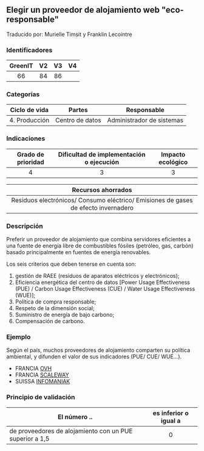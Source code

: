 ## Elegir un proveedor de alojamiento web "eco-responsable"
Traducido por: Murielle Timsit y Franklin Lecointre

### Identificadores

| GreenIT | V2  | V3 | V4  |
|:-------:|:----:|:----:|:----:|
| 66 | 84 | 86  | |

### Categorías

| Ciclo de vida | Partes | Responsable |
|:---------:|:----:|:----:|
| 4. Producción | Centro de datos | Administrador de sistemas |

### Indicaciones

| Grado de prioridad   | Dificultad de implementación o ejecución | Impacto ecológico   |
|:-------------------:|:-------------------------:|:---------------------:|
| 4 | 3 | 3 |

|Recursos ahorrados |
|:----------------------------------------------------------:|
| Residuos electrónicos/ Consumo eléctrico/ Emisiones de gases de efecto invernadero |

### Descripción

Preferir un proveedor de alojamiento que combina servidores eficientes a una fuente de energía libre de combustibles fósiles (petróleo, gas, carbón) basado principalmente en fuentes de energía renovables.

Los seis criterios que deben tenerse en cuenta son:
1. gestión de RAEE (residuos de aparatos eléctricos y electrónicos);
2. Eficiencia energética del centro de datos [Power Usage Effectiveness (PUE) / Carbon Usage Effectiveness (CUE) / Water Usage Effectiveness (WUE)];
3. Política de compra responsable;
4. Respeto de la dimensión social;
5. Suministro de energía de bajo carbono;
6. Compensación de carbono.

### Ejemplo

Según el país, muchos proveedores de alojamiento comparten su política ambiental, y difunden el valor de sus indicadores (PUE/ CUE/ WUE...). 
   - FRANCIA [OVH](https://corporate.ovhcloud.com/fr/sustainability/environment/)
   - FRANCIA [SCALEWAY](https://www.scaleway.com/fr/leadership-environnemental/)
   - SUISSA [INFOMANIAK](https://www.infomaniak.com/fr/ecologie)

### Principio de validación

| El número ..   | es inferior o igual a   |  
|-------------------|:-------------------------:|
| de proveedores de alojamiento con un PUE superior a 1,5  | 0 |


